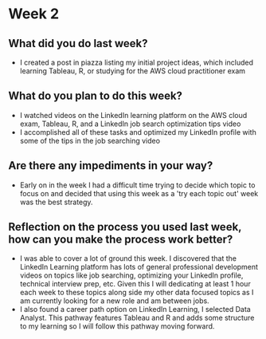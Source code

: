 # Week 2
## What did you do last week?
- I created a post in piazza listing my initial project ideas, which included learning Tableau, R, or studying for the AWS cloud practitioner exam

## What do you plan to do this week?
- I watched videos on the LinkedIn learning platform on the AWS cloud exam, Tableau, R, and a LinkedIn job search optimization tips video
- I accomplished all of these tasks and optimized my LinkedIn profile with some of the tips in the job searching video

## Are there any impediments in your way?
- Early on in the week I had a difficult time trying to decide which topic to focus on and decided that using this week as a 'try each topic out' week was the best strategy.

## Reflection on the process you used last week, how can you make the process work better?
- I was able to cover a lot of ground this week. I discovered that the LinkedIn Learning platform has lots of general professional development videos on topics like job searching, optimizing your LinkedIn profile, technical interview prep, etc. Given this I will dedicating at least 1 hour each week to these topics along side my other data focused topics as I am currently looking for a new role and am between jobs.
- I also found a career path option on LinkedIn Learning, I selected Data Analyst. This pathway features Tableau and R and adds some structure to my learning so I will follow this pathway moving forward.
